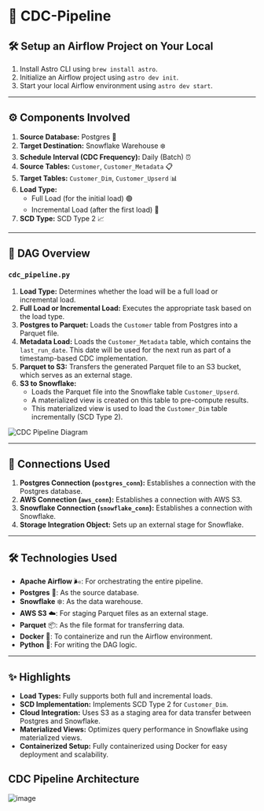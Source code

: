 # 🚀 CDC-Pipeline

## 🛠️ Setup an Airflow Project on Your Local

1. Install Astro CLI using `brew install astro`.  
2. Initialize an Airflow project using `astro dev init`.  
3. Start your local Airflow environment using `astro dev start`.  

---

## ⚙️ Components Involved

1. **Source Database:** Postgres 🐘  
2. **Target Destination:** Snowflake Warehouse ❄️  
3. **Schedule Interval (CDC Frequency):** Daily (Batch) ⏰  
4. **Source Tables:** `Customer`, `Customer_Metadata` 📋  
5. **Target Tables:** `Customer_Dim`, `Customer_Upserd` 📊  
6. **Load Type:**  
   - Full Load (for the initial load) 🟢  
   - Incremental Load (after the first load) 🔄  
7. **SCD Type:** SCD Type 2 📈  

---

## 📜 DAG Overview

### `cdc_pipeline.py`

1. **Load Type:** Determines whether the load will be a full load or incremental load.  
2. **Full Load or Incremental Load:** Executes the appropriate task based on the load type.  
3. **Postgres to Parquet:** Loads the `Customer` table from Postgres into a Parquet file.  
4. **Metadata Load:** Loads the `Customer_Metadata` table, which contains the `last_run_date`. This date will be used for the next run as part of a timestamp-based CDC implementation.  
5. **Parquet to S3:** Transfers the generated Parquet file to an S3 bucket, which serves as an external stage.  
6. **S3 to Snowflake:**  
   - Loads the Parquet file into the Snowflake table `Customer_Upserd`.  
   - A materialized view is created on this table to pre-compute results.  
   - This materialized view is used to load the `Customer_Dim` table incrementally (SCD Type 2).  

![CDC Pipeline Diagram](https://github.com/user-attachments/assets/f8357c42-dd2b-4705-ac8c-150c57e6cea7)

---

## 🔗 Connections Used

1. **Postgres Connection (`postgres_conn`):** Establishes a connection with the Postgres database.  
2. **AWS Connection (`aws_conn`):** Establishes a connection with AWS S3.  
3. **Snowflake Connection (`snowflake_conn`):** Establishes a connection with Snowflake.  
4. **Storage Integration Object:** Sets up an external stage for Snowflake.  

---

## 🛠️ Technologies Used

- **Apache Airflow** 🌬️: For orchestrating the entire pipeline.  
- **Postgres** 🐘: As the source database.  
- **Snowflake** ❄️: As the data warehouse.  
- **AWS S3** ☁️: For staging Parquet files as an external stage.  
- **Parquet** 📦: As the file format for transferring data.  
- **Docker** 🐳: To containerize and run the Airflow environment.  
- **Python** 🐍: For writing the DAG logic.  

---

## ✨ Highlights

- **Load Types:** Fully supports both full and incremental loads.  
- **SCD Implementation:** Implements SCD Type 2 for `Customer_Dim`.  
- **Cloud Integration:** Uses S3 as a staging area for data transfer between Postgres and Snowflake.  
- **Materialized Views:** Optimizes query performance in Snowflake using materialized views.  
- **Containerized Setup:** Fully containerized using Docker for easy deployment and scalability.

##  CDC Pipeline Architecture

![image](https://github.com/user-attachments/assets/9276fc68-9f91-46d6-a5d7-8a78dd40606b)

